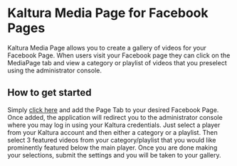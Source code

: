 Kaltura Media Page for Facebook Pages
=====================================
Kaltura Media Page allows you to create a gallery of videos for your Facebook Page. When users visit your Facebook page they can click on the MediaPage tab and view a category or playlist of videos that you preselect using the administrator console.

How to get started
------------------
Simply [click here](https://www.facebook.com/dialog/pagetab?app_id=340820556008773&next=http://204.236.255.97/MediaPage/) and add the Page Tab to your desired Facebook Page. Once added, the application will redirect you to the administrator console where you may log in using your Kaltura credentials. Just select a player from your Kaltura account and then either a category or a playlist. Then select 3 featured videos from your category/playlist that you would like prominently featured below the main player. Once you are done making your selections, submit the settings and you will be taken to your gallery.